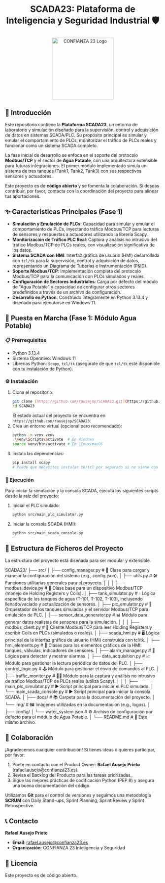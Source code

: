 # <p align="center">SCADA23: Plataforma de Inteligencia y Seguridad Industrial 🛡️</p>

<p align="center">
  <img src="https://github.com/rausejop/SCADA23/blob/main/docs/img/confianza23_logo.png?raw=true" alt="CONFIANZA 23 Logo" width="200"/>
</p>

## 📄 Introducción

Este repositorio contiene la **Plataforma SCADA23**, un entorno de laboratorio y simulación diseñado para la supervisión, control y adquisición de datos en sistemas SCADA/PLC. Su propósito principal es simular y emular el comportamiento de PLCs, monitorizar el tráfico de PLCs reales y funcionar como un sistema SCADA completo.

La fase inicial de desarrollo se enfoca en el soporte del protocolo **Modbus/TCP** y el sector de **Agua Potable**, con una arquitectura extensible para futuras integraciones. El primer módulo implementado simula un sistema de tres tanques (Tank1, Tank2, Tank3) con sus respectivos sensores y actuadores.

Este proyecto es de **código abierto** y se fomenta la colaboración. Si deseas contribuir, por favor, contacta con la coordinación del proyecto para alinear tus aportaciones.

## ✨ Características Principales (Fase 1)

* **Simulación y Emulación de PLCs**: Capacidad para simular y emular el comportamiento de PLCs, inyectando tráfico Modbus/TCP para lecturas de sensores y respuestas a actuadores utilizando la librería Scapy.
* **Monitorización de Tráfico PLC Real**: Captura y análisis no intrusivo del tráfico Modbus/TCP de PLCs reales, con visualización significativa de los datos.
* **Sistema SCADA con HMI**: Interfaz gráfica de usuario (HMI) desarrollada con `tcl/tk` para la supervisión, control y adquisición de datos, representando un Diagrama de Tuberías e Instrumentación (P&ID).
* **Soporte Modbus/TCP**: Implementación completa del protocolo Modbus/TCP para la comunicación con PLCs simulados y reales.
* **Configuración de Sectores Industriales**: Carga por defecto del módulo de "Agua Potable" y capacidad de configurar otros sectores predefinidos a través de un archivo de configuración.
* **Desarrollo en Python**: Construido íntegramente en Python 3.13.4 y diseñado para ejecutarse en Windows 11.

## 🚀 Puesta en Marcha (Fase 1: Módulo Agua Potable)

### 📋 Prerrequisitos

* Python 3.13.4
* Sistema Operativo: Windows 11
* Librerías Python: `Scapy`, `tcl/tk` (asegúrate de que `tcl/tk` esté disponible con tu instalación de Python).

### ⚙️ Instalación

1.  Clona el repositorio:
    ```bash
    git clone [https://github.com/rausejop/SCADA23.git](https://github.com/rausejop/SCADA23.git)
    cd SCADA23
    ```
    El estado actual del proyecto se encuentra en `https://github.com/rausejop/SCADA23`.
2.  Crea un entorno virtual (opcional pero recomendado):
    ```bash
    python -m venv venv
    .\venv\Scripts\activate  # En Windows
    source venv/bin/activate # En Linux/macOS
    ```
3.  Instala las dependencias:
    ```bash
    pip install scapy
    # Puede que necesites instalar tk/tcl por separado si no viene con tu distribución de Python
    ```

### 🏃 Ejecución

Para iniciar la simulación y la consola SCADA, ejecuta los siguientes scripts desde la raíz del proyecto:

1.  Iniciar el PLC simulado:
    ```bash
    python src/main_plc_simulator.py
    ```
2.  Iniciar la consola SCADA (HMI):
    ```bash
    python src/main_scada_console.py
    ```

## 📂 Estructura de Ficheros del Proyecto

La estructura del proyecto está diseñada para ser modular y extensible.

SCADA23/
├── src/
│   ├── config_manager.py        # 🔧 Clase para cargar y manejar la configuración del sistema (e.g., config.json).
│   ├── utils.py                 # 🛠️ Funciones utilitarias generales para el proyecto.
│   │
│   ├── modbus_device.py         # 🔌 Clase base para un dispositivo Modbus/TCP (manejo de Holding Registers y Coils).
│   ├── tank_simulator.py        # 💧 Lógica específica de los tanques de agua (T-101, T-102, T-103), incluyendo llenado/vaciado y actualización de sensores.
│   ├── plc_emulator.py          # 🤖 Orquestador de los tanques simulados y el servidor Modbus/TCP para emulación de PLC.
│   ├── sensor_data_generator.py # 📊 Módulo para generar datos realistas de sensores para la simulación.
│   │
│   ├── modbus_client.py         # 📡 Cliente Modbus/TCP para leer Holding Registers y escribir Coils en PLCs (simulados o reales).
│   ├── scada_hmi.py             # 🖥️ Lógica principal de la interfaz gráfica de usuario (HMI) construida con tcl/tk.
│   ├── hmi_elements.py          # 🎨 Clases para los elementos gráficos de la HMI: tanques, válvulas, indicadores de sensores.
│   ├── alarm_manager.py         # 🚨 Lógica para detectar y mostrar alarmas.
│   ├── data_acquisition.py      # 📈 Módulo para gestionar la lectura periódica de datos del PLC.
│   ├── control_logic.py         # 🕹️ Módulo para gestionar el envío de comandos al PLC.
│   ├── traffic_monitor.py       # 🕵️‍♂️ Módulo para la captura y análisis no intrusivo de tráfico Modbus/TCP de PLCs reales (utiliza Scapy).
│   │
│   ├── main_plc_simulator.py    # ▶️ Script principal para iniciar el PLC simulado.
│   └── main_scada_console.py    # ▶️ Script principal para iniciar la consola SCADA.
│
├── docs/                        # 📚 Carpeta para la documentación del proyecto.
│   └── img/                     # 🖼️ Imágenes utilizadas en la documentación (e.g., logos).
│
├── config/
│   └── water_system.json        # ⚙️ Archivo de configuración por defecto para el módulo de Agua Potable.
│
└── README.md                    # 📖 Este mismo archivo.


## 🤝 Colaboración

¡Agradecemos cualquier contribución! Si tienes ideas o quieres participar, por favor:

1.  Ponte en contacto con el Product Owner: **Rafael Ausejo Prieto** (rafael.ausejo@confianza23.es).
2.  Revisa el Backlog del Producto para las tareas priorizadas.
3.  Sigue las mejores prácticas de codificación Python (PEP 8) y asegura una buena documentación del código.

Utilizamos **Git** para el control de versiones y seguimos una metodología **SCRUM** con Daily Stand-ups, Sprint Planning, Sprint Review y Sprint Retrospective.

## 📞 Contacto

**Rafael Ausejo Prieto**
* **Email**: rafael.ausejo@confianza23.es
* **Organización**: CONFIANZA 23 Inteligencia y Seguridad


## 📜 Licencia

Este proyecto es de código abierto.